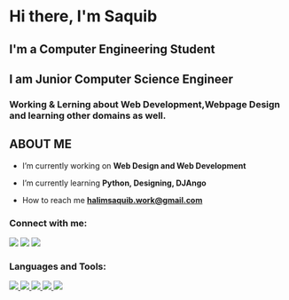# Hi there, I'm Saquib 
## I'm a Computer Engineering Student
## I am Junior Computer Science Engineer
### Working & Lerning about Web Development,Webpage Design and learning other domains as well.


##     ABOUT ME

-  I’m currently working on **Web Design and Web Development**

-  I’m currently learning **Python, Designing, DJAngo**

-  How to reach me **halimsaquib.work@gmail.com**

### Connect with me:

<p align="left">

<a href = "https://www.linkedin.com/in/saquib-bin-halim-2778a322b/"><img src="https://img.icons8.com/fluent/48/000000/linkedin.png"/></a>
<a href = "https://twitter.com/iamshadow2021"><img src="https://img.icons8.com/fluent/48/000000/twitter.png"/></a>
<a href = "https://www.instagram.com/intotheshad.ows_/"><img src="https://img.icons8.com/fluent/48/000000/instagram-new.png"/></a>
</p>

### Languages and Tools:

<p float="left"> 
    <a href="https://www.java.com" target="_blank"> <img src="https://img.icons8.com/color/48/000000/java-coffee-cup-logo--v2.png"/>
    </a>
    <a href="https://developer.mozilla.org/en-US/docs/Web/JavaScript" target="_blank"> <img src="https://img.icons8.com/color/48/000000/javascript.png"/> </a>
    <a href="https://www.w3.org/html/" target="_blank"> <img src="https://img.icons8.com/color/48/000000/html-5.png"/> </a> 
    <a href="https://www.w3schools.com/css/" target="_blank"> <img src="https://img.icons8.com/color/48/000000/css3.png"/> </a>
    <a href="https://www.python.org" target="_blank"> <img src="https://img.icons8.com/color/48/000000/python.png"/> </a> 
</p>


